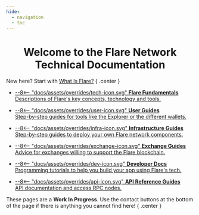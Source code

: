 ```yaml
---
hide:
  - navigation
  - toc
---
```


# Welcome to the Flare Network Technical Documentation

New here? Start with [What Is Flare?](./tech/flare.md)
{ .center }

<div class="cards">
<ul>

<a href="tech" class="filled-svg"><li>
--8<-- "docs/assets/overrides/tech-icon.svg"
<strong>Flare Fundamentals</strong>
<br/>
Descriptions of Flare's key concepts, technology and tools.
</li></a>

<a href="user" class="filled-svg"><li>
--8<-- "docs/assets/overrides/user-icon.svg"
<strong>User Guides</strong>
<br/>
Step-by-step guides for tools like the Explorer or the different wallets.</li></a>

<a href="infra" class="stroked-svg"><li>
--8<-- "docs/assets/overrides/infra-icon.svg"
<strong>Infrastructure Guides</strong>
<br/>
Step-by-step guides to deploy your own Flare network components.</li></a>

<a href="exchange" class="stroked-svg"><li>
--8<-- "docs/assets/overrides/exchange-icon.svg"
<strong>Exchange Guides</strong>
<br/>
Advice for exchanges willing to support the Flare blockchain.</li></a>

<a href="dev" class="stroked-svg"><li>
--8<-- "docs/assets/overrides/dev-icon.svg"
<strong>Developer Docs</strong>
<br/>
Programming tutorials to help you build your app using Flare's tech.</li></a>

<a href="apis" class="filled-svg"><li>
--8<-- "docs/assets/overrides/api-icon.svg"
<strong>API Reference Guides</strong>
<br/>
API documentation and access RPC nodes.</li></a>

</ul>
</div>

These pages are a **Work In Progress**.
Use the contact buttons at the bottom of the page if there is anything you cannot find here!
{ .center }

<style>
    /*Special centered title for the Home page*/
    h1 {
        text-align: center;
    }
    /*Remove the "Last updated" text at the bottom*/
    .md-source-file {
        display: none;
    }
</style>
